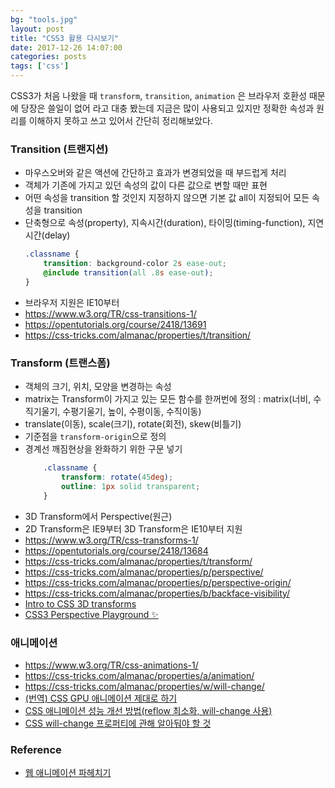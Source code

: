 ```yaml
---
bg: "tools.jpg"
layout: post
title: "CSS3 활용 다시보기"
date: 2017-12-26 14:07:00
categories: posts
tags: ['css']
---
```


CSS3가 처음 나왔을 때 `transform`, `transition`, `animation` 은 브라우저 호환성 때문에 당장은 쓸일이 없어
라고 대충 봤는데 지금은 많이 사용되고 있지만 정확한 속성과 원리를 이해하지 못하고 쓰고 있어서 간단히 정리해보았다.

### Transition (트랜지션)
- 마우스오버와 같은 액션에 간단하고 효과가 변경되었을 때 부드럽게 처리
- 객체가 기존에 가지고 있던 속성의 값이 다른 값으로 변할 때만 표현
- 어떤 속성을 transition 할 것인지 지정하지 않으면 기본 값 all이 지정되어 모든 속성을 transition
- 단축형으로 속성(property), 지속시간(duration), 타이밍(timing-function), 지연시간(delay)
    ```scss
    .classname {
        transition: background-color 2s ease-out;
        @include transition(all .8s ease-out);
    }
    ```
- 브라우저 지원은 IE10부터
- https://www.w3.org/TR/css-transitions-1/
- https://opentutorials.org/course/2418/13691
- https://css-tricks.com/almanac/properties/t/transition/

### Transform (트랜스폼)
- 객체의 크기, 위치, 모양을 변경하는 속성
- matrix는 Transform이 가지고 있는 모든 함수를 한꺼번에 정의 : matrix(너비, 수직기울기, 수평기울기, 높이, 수평이동, 수직이동)
- translate(이동), scale(크기), rotate(회전), skew(비틀기)
- 기준점을 `transform-origin`으로 정의
- 경계선 깨짐현상을 완화하기 위한 구문 넣기
    ```css
        .classname {
            transform: rotate(45deg);
            outline: 1px solid transparent;
        }
    ```
- 3D Transform에서 Perspective(원근)
- 2D Transform은 IE9부터 3D Transform은 IE10부터 지원
- https://www.w3.org/TR/css-transforms-1/
- https://opentutorials.org/course/2418/13684
- https://css-tricks.com/almanac/properties/t/transform/
- https://css-tricks.com/almanac/properties/p/perspective/
- https://css-tricks.com/almanac/properties/p/perspective-origin/
- https://css-tricks.com/almanac/properties/b/backface-visibility/
- [Intro to CSS 3D transforms](http://desandro.github.io/3dtransforms/)
- [CSS3 Perspective Playground ✨](https://codepen.io/mburakerman/pen/wrZKwe)

### 애니메이션
- https://www.w3.org/TR/css-animations-1/
- https://css-tricks.com/almanac/properties/a/animation/
- https://css-tricks.com/almanac/properties/w/will-change/
- [(번역) CSS GPU 애니메이션 제대로 하기](http://wit.nts-corp.com/2017/08/31/4861)
- [CSS 애니메이션 성능 개선 방법(reflow 최소화, will-change 사용)](http://wit.nts-corp.com/2017/06/05/4571)
- [CSS will-change 프로퍼티에 관해 알아둬야 할 것](https://dev.opera.com/articles/ko/css-will-change-property/)

### Reference
- [웹 애니메이션 파헤치기](http://www.beautifulcss.com/archives/2231)
